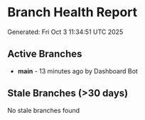 # Branch Health Report
Generated: Fri Oct  3 11:34:51 UTC 2025

## Active Branches
- **main** - 13 minutes ago by Dashboard Bot

## Stale Branches (>30 days)
No stale branches found
